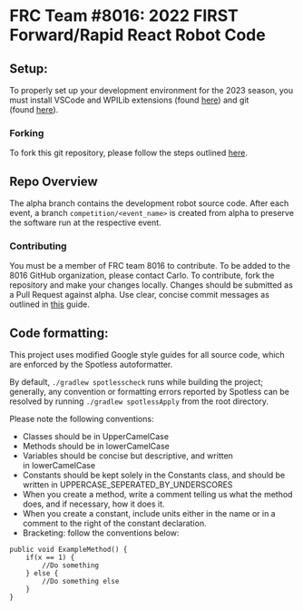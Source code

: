 # **FRC Team #8016: 2022 FIRST Forward/Rapid React Robot Code**

## **Setup:**

To properly set up your development environment for the 2023 season, you must install VSCode and WPILib extensions (found [here](https://docs.wpilib.org/en/stable/docs/zero-to-robot/step-2/wpilib-setup.html)) and git (found [here](https://git-scm.com/)).

### **Forking**

To fork this git repository, please follow the steps outlined [here](https://docs.github.com/en/get-started/quickstart/fork-a-repo).

## **Repo Overview**

The alpha branch contains the development robot source code. After each event, a branch ``competition/<event_name>`` is created from alpha to preserve the software run at the respective event.

### **Contributing**

You must be a member of FRC team 8016 to contribute. To be added to the 8016 GitHub organization, please contact Carlo. To contribute, fork the repository and make your changes locally. Changes should be submitted as a Pull Request against alpha. Use clear, concise commit messages as outlined in [this](https://cbea.ms/git-commit/#seven-rules) guide.

## **Code formatting:**

This project uses modified Google style guides for all source code, which are enforced by the Spotless autoformatter.

By default, ``./gradlew spotlesscheck`` runs while building the project; generally, any convention or formatting errors reported by Spotless can be resolved by running ``./gradlew spotlessApply`` from the root directory.

Please note the following conventions:

- Classes should be in UpperCamelCase
- Methods should be in lowerCamelCase
- Variables should be concise but descriptive, and written in lowerCamelCase
- Constants should be kept solely in the Constants class, and should be written in UPPERCASE_SEPERATED_BY_UNDERSCORES
- When you create a method, write a comment telling us what the method does, and if necessary, how it does it.
- When you create a constant, include units either in the name or in a comment to the right of the constant declaration.
- Bracketing: follow the conventions below:
```
public void ExampleMethod() {
    if(x == 1) {
        //Do something
    } else {
        //Do something else
    }
}
```
